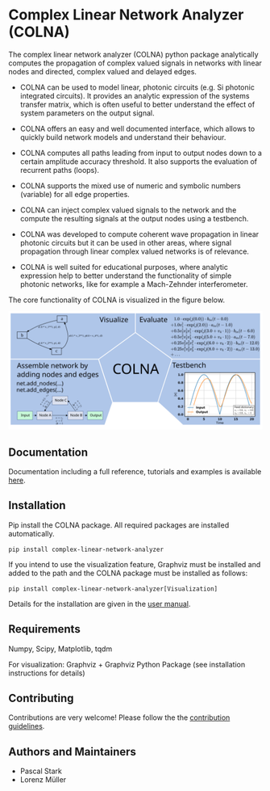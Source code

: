 Complex Linear Network Analyzer (COLNA)
=======================================

The complex linear network analyzer (COLNA) python package analytically computes the propagation of complex valued signals in networks with linear nodes and directed, complex valued and delayed edges.

* COLNA can be used to model linear, photonic circuits (e.g. Si photonic integrated circuits). It provides an analytic expression of the systems transfer matrix, which is often useful to better understand the effect of system parameters on the output signal.

* COLNA offers an easy and well documented interface, which allows to quickly build network models and understand their behaviour.

* COLNA computes all paths leading from input to output nodes down to a certain amplitude accuracy threshold. It also supports the evaluation of recurrent paths (loops).

* COLNA supports the mixed use of numeric and symbolic numbers (variable) for all edge properties.

* COLNA can inject complex valued signals to the network and the compute the resulting signals at the output nodes using a testbench.

* COLNA was developed to compute coherent wave propagation in linear photonic circuits but it can be used in other areas, where signal propagation through linear complex valued networks is of relevance.

* COLNA is well suited for educational purposes, where analytic expression help to better understand the functionality of simple photonic networks, like for example a Mach-Zehnder interferometer.

The core functionality of COLNA is visualized in the figure below.

![](docs/_images/colna_features_extended_plain.svg)

Documentation
-------------
Documentation including a full reference, tutorials and examples is available [here](https://ibm.github.io/complex-linear-network-analyzer/).

Installation
------------
Pip install the COLNA package. All required packages are installed automatically.

```
pip install complex-linear-network-analyzer
```

If you intend to use the visualization feature, Graphviz must be installed and added to the path and the COLNA package must be
installed as follows: 

```
pip install complex-linear-network-analyzer[Visualization]
```

Details for the installation are given in the [user manual](https://ibm.github.io/complex-linear-network-analyzer/).

Requirements
------------
Numpy, Scipy, Matplotlib, tqdm

For visualization: Graphviz + Graphviz Python Package (see installation instructions for details)

Contributing
------------
Contributions are very welcome! Please follow the the [contribution guidelines](CONTRIBUTING.md).

Authors and Maintainers
-----------------------
* Pascal Stark
* Lorenz Müller